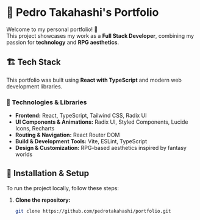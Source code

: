 # 🚀 Pedro Takahashi's Portfolio

Welcome to my personal portfolio! 👋  
This project showcases my work as a **Full Stack Developer**, combining my passion for **technology** and **RPG aesthetics**.  

## 🏗️ Tech Stack
This portfolio was built using **React with TypeScript** and modern web development libraries.  

### **📌 Technologies & Libraries**
- **Frontend:** React, TypeScript, Tailwind CSS, Radix UI
- **UI Components & Animations:** Radix UI, Styled Components, Lucide Icons, Recharts
- **Routing & Navigation:** React Router DOM
- **Build & Development Tools:** Vite, ESLint, TypeScript
- **Design & Customization:** RPG-based aesthetics inspired by fantasy worlds

## 🔧 Installation & Setup
To run the project locally, follow these steps:

1. **Clone the repository:**
   ```sh
   git clone https://github.com/pedrotakahashi/portfolio.git
